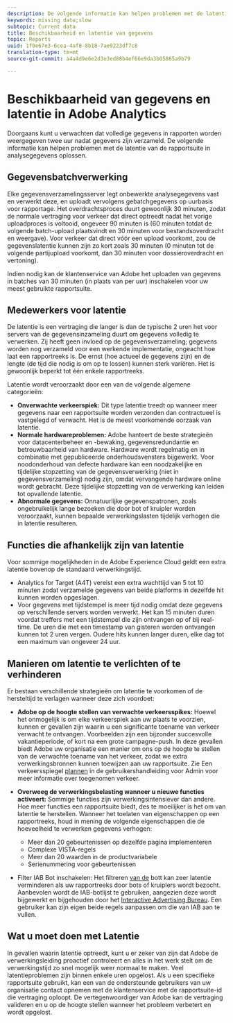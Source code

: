 ```yaml
---
description: De volgende informatie kan helpen problemen met de latentie van de rapportsuite in analysegegevens oplossen.
keywords: missing data;slow
subtopic: Current data
title: Beschikbaarheid en latentie van gegevens
topic: Reports
uuid: 1f0e67e3-6cea-4af8-8b18-7ae9223df7c8
translation-type: tm+mt
source-git-commit: a4a4d9e6e2d3e3ed88b4ef66e9da3b05865a9b79

---
```



# Beschikbaarheid van gegevens en latentie in Adobe Analytics

Doorgaans kunt u verwachten dat volledige gegevens in rapporten worden weergegeven twee uur nadat gegevens zijn verzameld. De volgende informatie kan helpen problemen met de latentie van de rapportsuite in analysegegevens oplossen.

## Gegevensbatchverwerking

Elke gegevensverzamelingsserver legt onbewerkte analysegegevens vast en verwerkt deze, en uploadt vervolgens gebatchgegevens op uurbasis voor rapportage. Het overdrachtsproces duurt gewoonlijk 30 minuten, zodat de normale vertraging voor verkeer dat direct optreedt nadat het vorige uploadproces is voltooid, ongeveer 90 minuten is (60 minuten totdat de volgende batch-upload plaatsvindt en 30 minuten voor bestandsoverdracht en weergave). Voor verkeer dat direct vóór een upload voorkomt, zou de gegevenslatentie kunnen zijn zo kort zoals 30 minuten (0 minuten tot de volgende partijupload voorkomt, dan 30 minuten voor dossieroverdracht en vertoning).

Indien nodig kan de klantenservice van Adobe het uploaden van gegevens in batches van 30 minuten (in plaats van per uur) inschakelen voor uw meest gebruikte rapportsuite.

## Medewerkers voor latentie

De latentie is een vertraging die langer is dan de typische 2 uren het voor servers van de gegevensinzameling duurt om gegevens volledig te verwerken. Zij heeft geen invloed op de gegevensverzameling; gegevens worden nog verzameld voor een werkende implementatie, ongeacht hoe laat een rapportreeks is. De ernst (hoe actueel de gegevens zijn) en de lengte (de tijd die nodig is om op te lossen) kunnen sterk variëren. Het is gewoonlijk beperkt tot één enkele rapportreeks.

Latentie wordt veroorzaakt door een van de volgende algemene categorieën:

* **Onverwachte verkeerspiek:** Dit type latentie treedt op wanneer meer gegevens naar een rapportsuite worden verzonden dan contractueel is vastgelegd of verwacht. Het is de meest voorkomende oorzaak van latentie.
* **Normale hardwareproblemen:** Adobe hanteert de beste strategieën voor datacenterbeheer en -bewaking, gegevensredundantie en betrouwbaarheid van hardware. Hardware wordt regelmatig en in combinatie met gepubliceerde onderhoudsvensters bijgewerkt. Voor noodonderhoud van defecte hardware kan een noodzakelijke en tijdelijke stopzetting van de gegevensverwerking (niet in gegevensverzameling) nodig zijn, omdat vervangende hardware online wordt gebracht. Deze tijdelijke stopzetting van de verwerking kan leiden tot opvallende latentie.
* **Abnormale gegevens:** Onnatuurlijke gegevenspatronen, zoals ongebruikelijk lange bezoeken die door bot of kruipler worden veroorzaakt, kunnen bepaalde verwerkingslasten tijdelijk verhogen die in latentie resulteren.

## Functies die afhankelijk zijn van latentie

Voor sommige mogelijkheden in de Adobe Experience Cloud geldt een extra latentie bovenop de standaard verwerkingstijd.

* Analytics for Target (A4T) vereist een extra wachttijd van 5 tot 10 minuten zodat verzamelde gegevens van beide platforms in dezelfde hit kunnen worden opgeslagen.
* Voor gegevens met tijdstempel is meer tijd nodig omdat deze gegevens op verschillende servers worden verwerkt. Het kan 15 minuten duren voordat treffers met een tijdstempel die zijn ontvangen op of bij real-time. De uren die met een timestamp van gisteren worden ontvangen kunnen tot 2 uren vergen. Oudere hits kunnen langer duren, elke dag tot een maximum van ongeveer 24 uur.

## Manieren om latentie te verlichten of te verhinderen

Er bestaan verschillende strategieën om latentie te voorkomen of de hersteltijd te verlagen wanneer deze zich voordoet:

* **Adobe op de hoogte stellen van verwachte verkeersspikes:** Hoewel het onmogelijk is om elke verkeerspiek aan uw plaats te voorzien, kunnen er gevallen zijn waarin u een significante toename van verkeer verwacht te ontvangen. Voorbeelden zijn een bijzonder succesvolle vakantieperiode, of kort na een grote campagne-push. In deze gevallen biedt Adobe uw organisatie een manier om ons op de hoogte te stellen van de verwachte toename van het verkeer, zodat we extra verwerkingsbronnen kunnen toewijzen aan uw rapportsuite. Zie Een verkeersspiegel [plannen](/help/admin/c-traffic-management/t-traffic-schedule-spike.md) in de gebruikershandleiding voor Admin voor meer informatie over toegenomen verkeer.
* **Overweeg de verwerkingsbelasting wanneer u nieuwe functies activeert:** Sommige functies zijn verwerkingsintensiever dan andere. Hoe meer functies een rapportsuite biedt, des te moeilijker is het om van latentie te herstellen. Wanneer het toelaten van eigenschappen op een rapportreeks, houd in mening de volgende eigenschappen die de hoeveelheid te verwerken gegevens verhogen:

   * Meer dan 20 gebeurtenissen op dezelfde pagina implementeren
   * Complexe VISTA-regels
   * Meer dan 20 waarden in de productvariabele
   * Serienummering voor gebeurtenissen

* Filter IAB Bot inschakelen: Het filtreren [van de](/help/admin/admin/bot-removal/bot-removal.md) bott kan zeer latentie verminderen als uw rapportreeks door bots of kruiplers wordt bezocht. Aanbevolen wordt de IAB-botlijst te gebruiken, aangezien deze wordt bijgewerkt en bijgehouden door het [Interactive Advertising Bureau](https://www.iab.net/about_the_iab). Een gebruiker kan zijn eigen beide regels aanpassen om die van IAB aan te vullen.

## Wat u moet doen met Latentie

In gevallen waarin latentie optreedt, kunt u er zeker van zijn dat Adobe de verwerkingsleiding proactief controleert en alles in het werk stelt om de verwerkingstijd zo snel mogelijk weer normaal te maken. Veel latentieproblemen zijn binnen enkele uren opgelost. Als u een specifieke rapportsuite gebruikt, kan een van de ondersteunde gebruikers van uw organisatie contact opnemen met de klantenservice met de rapportsuite-id die vertraging oploopt. De vertegenwoordiger van Adobe kan de vertraging valideren en u op de hoogte stellen wanneer het probleem verbetert en wordt opgelost.
